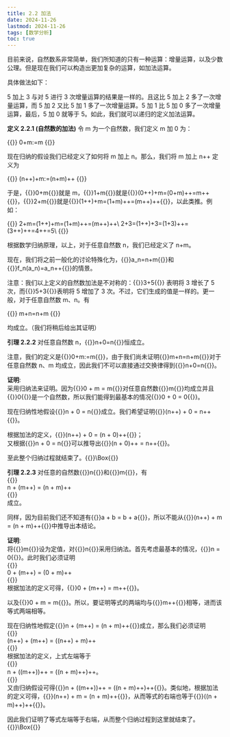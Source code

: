 ```yaml
---
title: 2.2 加法
date: 2024-11-26
lastmod: 2024-11-26
tags: [数学分析]
toc: true
---
```


目前来说，自然数系非常简单，我们所知道的只有一种运算：增量运算，以及少数公理。但是现在我们可以构造出更加复杂的运算，如加法运算。

具体做法如下：

5 加上 3 与对 5 进行 3 次增量运算的结果是一样的。且这比 5 加上 2 多了一次增量运算，而 5 加 2 又比 5 加 1 多了一次增量运算。5 加 1 比 5 加 0 多了一次增量运算，最后，5 加 0 就等于 5。如此，我们就可以递归的定义加法运算。

**定义 2.2.1 (自然数的加法)** 令 m 为一个自然数，我们定义 m 加 0 为：

{{<latex display="true">}}
0+m:=m
{{</latex>}}

现在归纳的假设我们已经定义了如何将 m 加上 n。那么，我们将 m 加上 n++ 定义为

{{<latex display="true">}}
(n++)+m:=(n+m)++
{{</latex>}}

于是，{{<latex display="false">}}0+m{{</latex>}}就是 m，{{<latex display="false">}}1+m{{</latex>}}就是{{<latex display="false">}}(0++)+m=(0+m)++=m++{{</latex>}}，{{<latex display="false">}}2+m{{</latex>}}就是{{<latex display="false">}}(1++)+m=(1+m)++=(m++)++{{</latex>}}，以此类推。例如：

{{<latex display="true">}}
2+m=(1++)+m=(1+m)++=(m++)++\\
2+3=(1++)+3=(1+3)++=(3++)++=4++=5\\
{{</latex>}}

根据数学归纳原理，以上，对于任意自然数 n，我们已经定义了 n+m。

现在，我们将之前一般化的讨论特殊化为，{{<latex display="false">}}a_n=n+m{{</latex>}}和{{<latex display="false">}}f_n(a_n)=a_n++{{</latex>}}的情景。

注意：我们以上定义的自然数加法是不对称的：{{<latex display="false">}}3+5{{</latex>}} 表明将 3 增长了 5 次，而{{<latex display="false">}}5+3{{</latex>}}表明将 5 增加了 3 次。不过，它们生成的值是一样的。更一般，对于任意自然数 m、n。有

{{<latex display="true">}}
m+n=n+m
{{</latex>}}

均成立。（我们将稍后给出其证明）

**引理 2.2.2** 对任意自然数 n，{{<latex display="false">}}n+0=n{{</latex>}}恒成立。

注意，我们的定义是{{<latex display="false">}}0+m:=m{{</latex>}}，由于我们尚未证明{{<latex display="false">}}m+n=n+m{{</latex>}}对于任意自然数 n、m 均成立，因此我们不可以直接通过交换律得到{{<latex display="false">}}n+0=n{{</latex>}}。

**证明**:  
采用归纳法来证明。因为{{<latex display="false">}}0 + m = m{{</latex>}}对任意自然数{{<latex display="false">}}m{{</latex>}}均成立并且{{<latex display="false">}}0{{</latex>}}是一个自然数，所以我们能得到最基本的情况{{<latex display="false">}}0 + 0 = 0{{</latex>}}。

现在归纳性地假设{{<latex display="false">}}n + 0 = n{{</latex>}}成立。我们希望证明{{<latex display="false">}}(n++) + 0 = n++{{</latex>}}。

根据加法的定义，{{<latex display="false">}}(n++) + 0 = (n + 0)++{{</latex>}}；  
又根据{{<latex display="false">}}n + 0 = n{{</latex>}}可以推导出{{<latex display="false">}}(n + 0)++ = n++{{</latex>}}。

至此整个归纳过程就结束了。{{<latex display="false">}}\Box{{</latex>}}

**引理 2.2.3**  对任意的自然数{{<latex display="false">}}n{{</latex>}}和{{<latex display="false">}}m{{</latex>}}，有  
{{<latex display="true">}}  
n + (m++) = (n + m)++  
{{</latex>}}  
成立。

同样，因为目前我们还不知道有{{<latex display="false">}}a + b = b + a{{</latex>}}，所以不能从{{<latex display="false">}}(n++) + m = (n + m)++{{</latex>}}中推导出本结论。

**证明**:  
将{{<latex display="false">}}m{{</latex>}}设为定值，对{{<latex display="false">}}n{{</latex>}}采用归纳法。首先考虑最基本的情况，{{<latex display="false">}}n = 0{{</latex>}}。此时我们必须证明  
{{<latex display="true">}}  
0 + (m++) = (0 + m)++  
{{</latex>}}  
根据加法的定义可得，{{<latex display="false">}}0 + (m++) = m++{{</latex>}}。

以及{{<latex display="false">}}0 + m = m{{</latex>}}。所以，要证明等式的两端均与{{<latex display="false">}}m++{{</latex>}}相等，进而该等式两端相等。

现在归纳性地假定{{<latex display="false">}}n + (m++) = (n + m)++{{</latex>}}成立，那么我们必须证明  
{{<latex display="true">}}  
(n++) + (m++) = ((n++) + m)++  
{{</latex>}}  
根据加法的定义，上式左端等于  
{{<latex display="true">}}  
n + ((m++))++ = ((n + m)++)++。  
{{</latex>}}  
又由归纳假设可得{{<latex display="false">}}n + ((m++))++ = ((n + m)++)++{{</latex>}}。类似地，根据加法的定义可得，{{<latex display="false">}}(n++) + m = (n + m)++{{</latex>}}，从而等式的右端也等于{{<latex display="false">}}((n + m)++)++{{</latex>}}。

因此我们证明了等式左端等于右端，从而整个归纳过程到这里就结束了。{{<latex display="false">}}\Box{{</latex>}}


